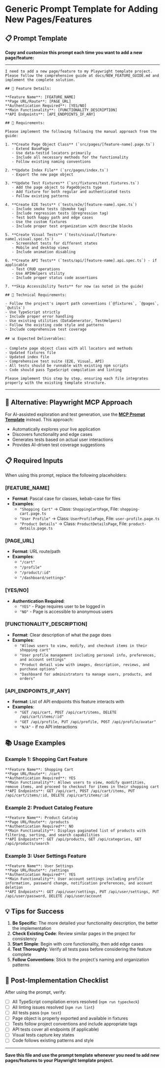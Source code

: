 # Generic Prompt Template for Adding New Pages/Features

## 📋 Prompt Template

**Copy and customize this prompt each time you want to add a new page/feature:**

---

```
I need to add a new page/feature to my Playwright template project. Please follow the comprehensive guide at docs/NEW_FEATURE_GUIDE.md and implement the complete solution.

## 📝 Feature Details:

**Feature Name**: [FEATURE_NAME]
**Page URL/Route**: [PAGE_URL]
**Authentication Required**: [YES/NO]
**Main Functionality**: [FUNCTIONALITY_DESCRIPTION]
**API Endpoints**: [API_ENDPOINTS_IF_ANY]

## 🎯 Requirements:

Please implement the following following the manual approach from the guide:

1. **Create Page Object Class** (`src/pages/[feature-name].page.ts`)
   - Extend BasePage
   - Use data-testid locators primarily
   - Include all necessary methods for the functionality
   - Follow existing naming conventions

2. **Update Index File** (`src/pages/index.ts`)
   - Export the new page object

3. **Update Test Fixtures** (`src/fixtures/test.fixtures.ts`)
   - Add the page object to PageObjects type
   - Add fixture for both regular and authenticated tests
   - Follow existing patterns

4. **Create E2E Tests** (`tests/e2e/[feature-name].spec.ts`)
   - Include smoke tests (@smoke tag)
   - Include regression tests (@regression tag)
   - Test both happy path and edge cases
   - Use the custom fixtures
   - Include proper test organization with describe blocks

5. **Create Visual Tests** (`tests/visual/[feature-name].visual.spec.ts`)
   - Screenshot tests for different states
   - Mobile and desktop views
   - Include animation disabling

6. **Create API Tests** (`tests/api/[feature-name].api.spec.ts`) - if applicable
   - Test CRUD operations
   - Use APIHelpers utility
   - Include proper status code assertions

7. **Skip Accessibility Tests** for now (as noted in the guide)

## 🔧 Technical Requirements:

- Follow the project's import path conventions (`@fixtures`, `@pages`, `@utils`)
- Use TypeScript strictly
- Include proper error handling
- Use existing utilities (DataGenerator, TestHelpers)
- Follow the existing code style and patterns
- Include comprehensive test coverage

## 📊 Expected Deliverables:

- Complete page object class with all locators and methods
- Updated fixtures file
- Updated index file  
- Comprehensive test suite (E2E, Visual, API)
- All tests should be runnable with existing npm scripts
- Code should pass TypeScript compilation and linting

Please implement this step by step, ensuring each file integrates properly with the existing template structure.
```

---

## 🤖 Alternative: Playwright MCP Approach

For AI-assisted exploration and test generation, use the **[MCP Prompt Template](MCP_PROMPT.md)** instead. This approach:
- Automatically explores your live application
- Discovers functionality and edge cases
- Generates tests based on actual user interactions
- Provides AI-driven test coverage suggestions

## 📋 Required Inputs

When using this prompt, replace the following placeholders:

### **[FEATURE_NAME]** 
- **Format**: Pascal case for classes, kebab-case for files
- **Examples**: 
  - `"Shopping Cart"` → Class: `ShoppingCartPage`, File: `shopping-cart.page.ts`
  - `"User Profile"` → Class: `UserProfilePage`, File: `user-profile.page.ts`
  - `"Product Details"` → Class: `ProductDetailsPage`, File: `product-details.page.ts`

### **[PAGE_URL]**
- **Format**: URL route/path
- **Examples**:
  - `"/cart"`
  - `"/profile"`
  - `"/product/:id"`
  - `"/dashboard/settings"`

### **[YES/NO]**
- **Authentication Required**: 
  - `"YES"` - Page requires user to be logged in
  - `"NO"` - Page is accessible to anonymous users

### **[FUNCTIONALITY_DESCRIPTION]**
- **Format**: Clear description of what the page does
- **Examples**:
  - `"Allows users to view, modify, and checkout items in their shopping cart"`
  - `"User profile management including personal info, preferences, and account settings"`
  - `"Product detail view with images, description, reviews, and purchase options"`
  - `"Dashboard for administrators to manage users, products, and orders"`

### **[API_ENDPOINTS_IF_ANY]**
- **Format**: List of API endpoints this feature interacts with
- **Examples**:
  - `"GET /api/cart, POST /api/cart/items, DELETE /api/cart/items/:id"`
  - `"GET /api/profile, PUT /api/profile, POST /api/profile/avatar"`
  - `"N/A"` - if no API interactions

## 📚 Usage Examples

### Example 1: Shopping Cart Feature
```
**Feature Name**: Shopping Cart
**Page URL/Route**: /cart
**Authentication Required**: YES
**Main Functionality**: Allows users to view, modify quantities, remove items, and proceed to checkout for items in their shopping cart
**API Endpoints**: GET /api/cart, POST /api/cart/items, PUT /api/cart/items/:id, DELETE /api/cart/items/:id
```

### Example 2: Product Catalog Feature
```
**Feature Name**: Product Catalog
**Page URL/Route**: /products
**Authentication Required**: NO
**Main Functionality**: Displays paginated list of products with filtering, sorting, and search capabilities
**API Endpoints**: GET /api/products, GET /api/categories, GET /api/products/search
```

### Example 3: User Settings Feature
```
**Feature Name**: User Settings
**Page URL/Route**: /settings
**Authentication Required**: YES
**Main Functionality**: User account settings including profile information, password change, notification preferences, and account deletion
**API Endpoints**: GET /api/user/settings, PUT /api/user/settings, PUT /api/user/password, DELETE /api/user/account
```

## 💡 Tips for Success

1. **Be Specific**: The more detailed your functionality description, the better the implementation
2. **Check Existing Code**: Review similar pages in the project for consistency
3. **Start Simple**: Begin with core functionality, then add edge cases
4. **Test Thoroughly**: Verify all tests pass before considering the feature complete
5. **Follow Conventions**: Stick to the project's naming and organization patterns

## 🔄 Post-Implementation Checklist

After using the prompt, verify:

- [ ] All TypeScript compilation errors resolved (`npm run typecheck`)
- [ ] All linting issues resolved (`npm run lint`)
- [ ] All tests pass (`npm test`)
- [ ] Page object is properly exported and available in fixtures
- [ ] Tests follow project conventions and include appropriate tags
- [ ] API tests cover all endpoints (if applicable)
- [ ] Visual tests capture key states
- [ ] Code follows existing patterns and style

---

**Save this file and use the prompt template whenever you need to add new pages/features to your Playwright template project.**